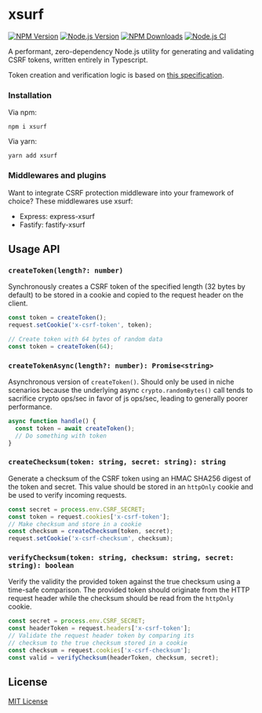 # xsurf

[![NPM Version][npm-version-image]][npm-url]
[![Node.js Version][node-image]][node-url]
[![NPM Downloads][npm-downloads-image]][npm-url]
[![Node.js CI][ci-image]][ci-url]

A performant, zero-dependency Node.js utility for generating and validating CSRF tokens, written entirely in Typescript.

Token creation and verification logic is based on [this specification](https://github.com/xing/cross-application-csrf-prevention).

### Installation

Via npm:

```
npm i xsurf
```

Via yarn:

```
yarn add xsurf
```

### Middlewares and plugins

Want to integrate CSRF protection middleware into your framework of choice? These middlewares use xsurf:

- Express: express-xsurf
- Fastify: fastify-xsurf

## Usage API

### `createToken(length?: number)`

Synchronously creates a CSRF token of the specified length (32 bytes by default) to be stored in a cookie and copied to the request header on the client.

```typescript
const token = createToken();
request.setCookie('x-csrf-token', token);
```

```typescript
// Create token with 64 bytes of random data
const token = createToken(64);
```

### `createTokenAsync(length?: number): Promise<string>`

Asynchronous version of `createToken()`. Should only be used in niche scenarios because the underlying async `crypto.randomBytes()` call tends to sacrifice crypto ops/sec in favor of js ops/sec, leading to generally poorer performance.

```typescript
async function handle() {
  const token = await createToken();
  // Do something with token
}
```

### `createChecksum(token: string, secret: string): string`

Generate a checksum of the CSRF token using an HMAC SHA256 digest of the token and secret. This value should be stored in an `httpOnly` cookie and be used to verify incoming requests.

```typescript
const secret = process.env.CSRF_SECRET;
const token = request.cookies['x-csrf-token'];
// Make checksum and store in a cookie
const checksum = createChecksum(token, secret);
request.setCookie('x-csrf-checksum', checksum);
```

### `verifyChecksum(token: string, checksum: string, secret: string): boolean`

Verify the validity the provided token against the true checksum using a time-safe comparison. The provided token should originate from the HTTP request header while the checksum should be read from the `httpOnly` cookie.

```typescript
const secret = process.env.CSRF_SECRET;
const headerToken = request.headers['x-csrf-token'];
// Validate the request header token by comparing its
// checksum to the true checksum stored in a cookie
const checksum = request.cookies['x-csrf-checksum'];
const valid = verifyChecksum(headerToken, checksum, secret);
```

## License

[MIT License](https://github.com/DanielHZhang/xsurf/blob/main/license.md)

[ci-image]: https://github.com/DanielHZhang/xsurf/workflows/build-test/badge.svg
[ci-url]: https://github.com/DanielHZhang/xsurf/workflows/build-test
[node-image]: https://badgen.net/npm/node/xsurf
[node-url]: https://nodejs.org/en/download
[npm-downloads-image]: https://badgen.net/npm/dm/xsurf
[npm-url]: https://npmjs.org/package/xsurf
[npm-version-image]: https://badgen.net/npm/v/xsurf
